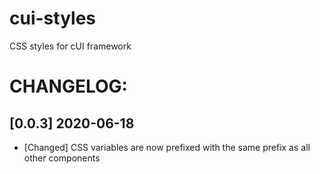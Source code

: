 # cui-styles
CSS styles for cUI framework

# CHANGELOG:

## [0.0.3] 2020-06-18
* [Changed] CSS variables are now prefixed with the same prefix as all other components